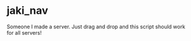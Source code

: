 # jaki_nav

Someone I made a server. Just drag and drop and this script should work for all servers! 
